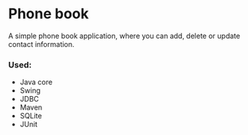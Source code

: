 # Phone book
A simple phone book application, where you can add, delete or update contact information.
### Used:
* Java core
* Swing
* JDBC
* Maven
* SQLite
* JUnit
